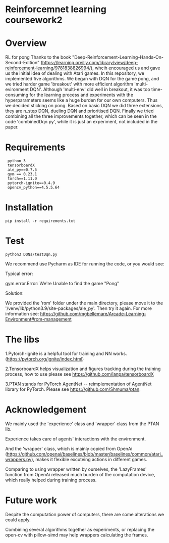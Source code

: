 # Reinforcemnet learning coursework2
# Overview
RL for pong
Thanks to the book "Deep-Reinforcement-Learning-Hands-On-Second-Edition" (https://learning.oreilly.com/library/view/deep-reinforcement-learning/9781838826994/), whcih encouraged us and gave us the initial idea of dealing with Atari games.
In this repository, we implemented five algorithms.
We began with DQN for the game pong, and we tried harder game 'breakout' with more efficient algorithm 'multi-evironment DQN'. Although 'multi-env' did well in breakout, it was too time-consuming for the learning process and experiments with the hyperparameters seems like a huge burden for our own computers. Thus we decided sticking on pong. Based on basic DQN we did three extensions, they are n_step DQN, dueling DQN and prioritised DQN. Finally we tried combining all the three improvements together, which can be seen in the code 'combinedDqn.py', while it is just an experiment, not included in the paper.

# Requirements
     python 3
     tensorboardX
     ale_py==0.7.5
     gym == 0.23.1
     torch==1.11.0
     pytorch-ignite==0.4.9
     opencv_python==4.5.5.64
    
# Installation
    pip install -r requirements.txt

# Test
    python3 DQNs/testDqn.py

We recommend use Pycharm as IDE for running the code, or you would see:


Typical error:

gym.error.Error: We're Unable to find the game "Pong"

Solution:

We provided the 'rom' folder under the main directory, please move it to the '/venv/lib/python3.9/site-packages/ale_py'. Then try it again.
For more information see: https://github.com/mgbellemare/Arcade-Learning-Environment#rom-management

# The libs
1.Pytorch-ignite is a helpful tool for training and NN works.(https://pytorch.org/ignite/index.html)

2.TensorboardX helps visualization and figures tracking during the training process, how to use please see https://github.com/lanpa/tensorboardX

3.PTAN stands for PyTorch AgentNet -- reimplementation of AgentNet library for PyTorch. Please see https://github.com/Shmuma/ptan.


# Acknowledgement
We mainly used the 'experience' class and 'wrapper' class from the PTAN lib. 

Experience takes care of agents' interactions with the environment.

And the 'wrapper' class, which is mainly copied from OpenAi (https://github.com/openai/baselines/blob/master/baselines/common/atari_wrappers.py), makes it flexible excuteing actions in different games.

Comparing to using wrapper written by ourselves, the 'LazyFrames' function from OpenAi released much burden of the computation device, which really helped during training process. 

# Future work
Despite the computation power of computers, there are some alterations we could apply.

Combining several algorithms together as experiments, or replacing the open-cv with pillow-simd may help wrappers calculating the frames.  

